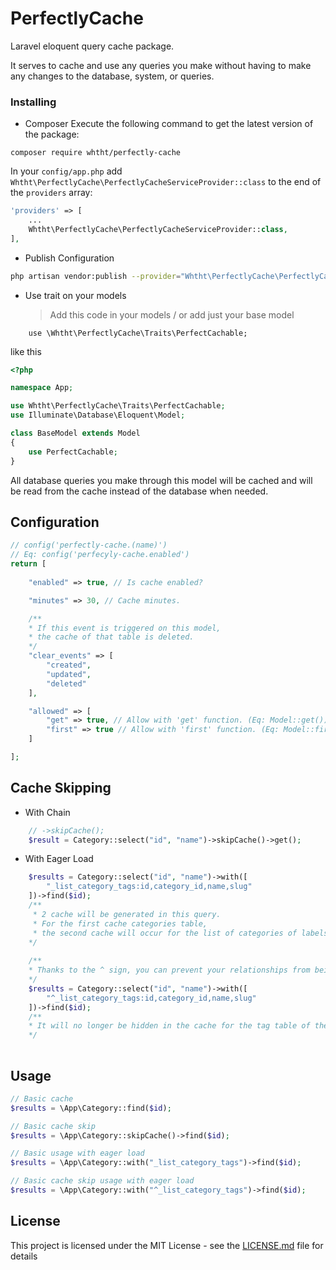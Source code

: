 # PerfectlyCache

Laravel eloquent query cache package.

It serves to cache and use any queries you make without having to make any changes to the database, system, or queries.

### Installing

- Composer
Execute the following command to get the latest version of the package:
```
composer require whtht/perfectly-cache
```

In your `config/app.php` add `Whtht\PerfectlyCache\PerfectlyCacheServiceProvider::class` to the end of the `providers` array:

```php
'providers' => [
    ...
    Whtht\PerfectlyCache\PerfectlyCacheServiceProvider::class,
],
```

- Publish Configuration
````bash
php artisan vendor:publish --provider="Whtht\PerfectlyCache\PerfectlyCacheServiceProvider"
````

- Use trait on your models 
    >Add this code in your models / or add just your base model

```
    use \Whtht\PerfectlyCache\Traits\PerfectCachable;
```
like this
````php
<?php

namespace App;

use Whtht\PerfectlyCache\Traits\PerfectCachable;
use Illuminate\Database\Eloquent\Model;

class BaseModel extends Model
{
    use PerfectCachable;
}

````

All database queries you make through this model will be cached and will be read from the cache instead of the database when needed.

## Configuration
````php
// config('perfectly-cache.(name)')
// Eq: config('perfecyly-cache.enabled')
return [
    
    "enabled" => true, // Is cache enabled?

    "minutes" => 30, // Cache minutes.

    /**
    * If this event is triggered on this model,
    * the cache of that table is deleted.
    */
    "clear_events" => [
        "created",
        "updated",
        "deleted"
    ],

    "allowed" => [
        "get" => true, // Allow with 'get' function. (Eq: Model::get())
        "first" => true // Allow with 'first' function. (Eq: Model::first(); Model::find(); Model::findOrFail() )
    ]

];
````

## Cache Skipping
- With Chain 
```php
    // ->skipCache();
    $result = Category::select("id", "name")->skipCache()->get();
```
- With Eager Load
```php
    $results = Category::select("id", "name")->with([
        "_list_category_tags:id,category_id,name,slug"
    ])->find($id);
    /**
     * 2 cache will be generated in this query.
     * For the first cache categories table,
     * the second cache will occur for the list of categories of labels.
    */ 
    
    /**
    * Thanks to the ^ sign, you can prevent your relationships from being cached.
    */
    $results = Category::select("id", "name")->with([
        "^_list_category_tags:id,category_id,name,slug"
    ])->find($id);
    /**
    * It will no longer be hidden in the cache for the tag table of the categories.
    */
   
```

## Usage

````php
// Basic cache
$results = \App\Category::find($id);

// Basic cache skip
$results = \App\Category::skipCache()->find($id);

// Basic usage with eager load
$results = \App\Category::with("_list_category_tags")->find($id);

// Basic cache skip usage with eager load
$results = \App\Category::with("^_list_category_tags")->find($id);

````

## License

This project is licensed under the MIT License - see the [LICENSE.md](LICENSE.md) file for details
